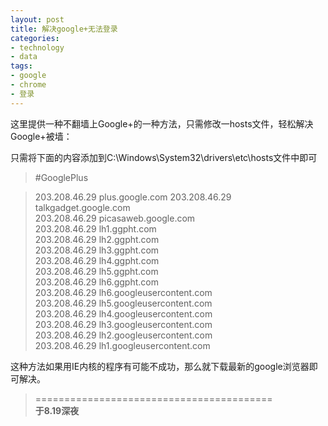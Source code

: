 ```yaml
---
layout: post
title: 解决google+无法登录
categories:
- technology
- data
tags:
- google
- chrome
- 登录
---
```


这里提供一种不翻墙上Google+的一种方法，只需修改一hosts文件，轻松解决Google+被墙：

只需将下面的内容添加到C:\Windows\System32\drivers\etc\hosts文件中即可

>  #GooglePlus

> 203.208.46.29 plus.google.com	
> 203.208.46.29 talkgadget.google.com			
> 203.208.46.29 picasaweb.google.com					
> 203.208.46.29 lh1.ggpht.com			
> 203.208.46.29 lh2.ggpht.com				
> 203.208.46.29 lh3.ggpht.com			
> 203.208.46.29 lh4.ggpht.com			
> 203.208.46.29 lh5.ggpht.com			
> 203.208.46.29 lh6.ggpht.com			
> 203.208.46.29 lh6.googleusercontent.com			
> 203.208.46.29 lh5.googleusercontent.com			
> 203.208.46.29 lh4.googleusercontent.com		
> 203.208.46.29 lh3.googleusercontent.com		
> 203.208.46.29 lh2.googleusercontent.com		
> 203.208.46.29 lh1.googleusercontent.com

这种方法如果用IE内核的程序有可能不成功，那么就下载最新的google浏览器即可解决。


> =========================================          
> __于8.19深夜__     